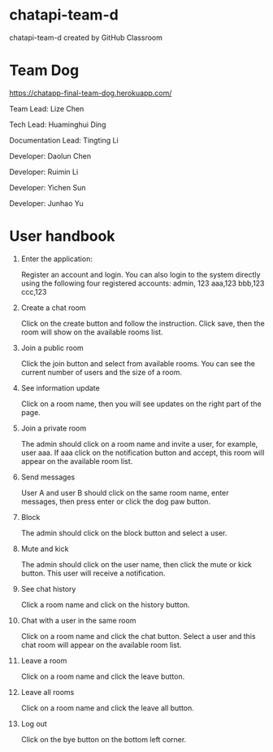 # chatapi-team-d

chatapi-team-d created by GitHub Classroom

# Team Dog

https://chatapp-final-team-dog.herokuapp.com/

Team Lead: Lize Chen

Tech Lead: Huaminghui Ding

Documentation Lead: Tingting Li

Developer: Daolun Chen

Developer: Ruimin Li

Developer: Yichen Sun

Developer: Junhao Yu

# User handbook

1. Enter the application:

   Register an account and login. You can also login to the system directly using the following four registered accounts:
   admin, 123
   aaa,123
   bbb,123
   ccc,123

2. Create a chat room

   Click on the create button and follow the instruction. Click save, then the room will show on the available rooms list.

3. Join a public room

   Click the join button and select from available rooms. You can see the current number of users and the size of a room.

4. See information update

   Click on a room name, then you will see updates on the right part of the page. 

5. Join a private room

   The admin should click on a room name and invite a user, for example, user aaa. If aaa click on the notification button and accept, this room will appear on the available room list. 

6. Send messages

   User A and user B should click on the same room name, enter messages, then press enter or click the dog paw button.

7. Block

   The admin should click on the block button and select a user.

8. Mute and kick

   The admin should click on the user name, then click the mute or kick button. This user will receive a notification.

9. See chat history

   Click a room name and click on the history button.

10. Chat with a user in the same room

    Click on a room name and click the chat button. Select a user and this chat room will appear on the available room list. 

11. Leave a room

    Click on a room name and click the leave button.

12. Leave all rooms

    Click on a room name and click the leave all button.

13. Log out

    Click on the bye button on the bottom left corner.
